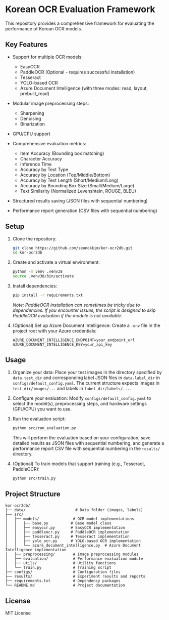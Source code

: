 # Korean OCR Evaluation Framework

This repository provides a comprehensive framework for evaluating the performance of Korean OCR models.

## Key Features

- Support for multiple OCR models:
  - EasyOCR
  - PaddleOCR (Optional - requires successful installation)
  - Tesseract
  - YOLO-based OCR
  - Azure Document Intelligence (with three modes: read, layout, prebuilt_read)

- Modular image preprocessing steps:
  - Sharpening
  - Denoising
  - Binarization

- GPU/CPU support
- Comprehensive evaluation metrics:
  - Item Accuracy (Bounding box matching)
  - Character Accuracy
  - Inference Time
  - Accuracy by Text Type
  - Accuracy by Location (Top/Middle/Bottom)
  - Accuracy by Text Length (Short/Medium/Long)
  - Accuracy by Bounding Box Size (Small/Medium/Large)
  - Text Similarity (Normalized Levenshtein, ROUGE, BLEU)

- Structured results saving (JSON files with sequential numbering)
- Performance report generation (CSV files with sequential numbering)

## Setup

1. Clone the repository:
   ```bash
   git clone https://github.com/seonokkim/kor-ocr2db.git
   cd kor-ocr2db
   ```

2. Create and activate a virtual environment:
   ```bash
   python -m venv .venv38
   source .venv38/bin/activate
   ```

3. Install dependencies:
   ```bash
   pip install -r requirements.txt
   ```
   *Note: PaddleOCR installation can sometimes be tricky due to dependencies. If you encounter issues, the script is designed to skip PaddleOCR evaluation if the module is not available.*

4. (Optional) Set up Azure Document Intelligence:
   Create a `.env` file in the project root with your Azure credentials:
   ```
   AZURE_DOCUMENT_INTELLIGENCE_ENDPOINT=your_endpoint_url
   AZURE_DOCUMENT_INTELLIGENCE_KEY=your_api_key
   ```

## Usage

1. Organize your data:
   Place your test images in the directory specified by `data.test_dir` and corresponding label JSON files in `data.label_dir` in `configs/default_config.yaml`. The current structure expects images in `test_dir/images/...` and labels in `label_dir/labels/...`.

2. Configure your evaluation:
   Modify `configs/default_config.yaml` to select the model(s), preprocessing steps, and hardware settings (GPU/CPU) you want to use.

3. Run the evaluation script:
   ```bash
   python src/run_evaluation.py
   ```
   This will perform the evaluation based on your configuration, save detailed results as JSON files with sequential numbering, and generate a performance report CSV file with sequential numbering in the `results/` directory.

4. (Optional) To train models that support training (e.g., Tesseract, PaddleOCR):
   ```bash
   python src/train.py
   ```

## Project Structure

```
kor-ocr2db/
├── data/                      # Data folder (images, labels)
├── src/
│   ├── models/               # OCR model implementations
│   │   ├── base.py          # Base model class
│   │   ├── easyocr.py       # EasyOCR implementation
│   │   ├── paddleocr.py     # PaddleOCR implementation
│   │   ├── tesseract.py     # Tesseract implementation
│   │   ├── yolo_ocr.py      # YOLO-based OCR implementation
│   │   └── azure_document_intelligence.py  # Azure Document Intelligence implementation
│   ├── preprocessing/        # Image preprocessing modules
│   ├── evaluation/           # Performance evaluation module
│   ├── utils/                # Utility functions
│   └── train.py              # Training script
├── configs/                  # Configuration files
├── results/                  # Experiment results and reports
├── requirements.txt          # Dependency packages
└── README.md                 # Project documentation
```

## License

MIT License 